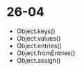 # 26-04

- Object.keys()
- Object.values()
- Object.entries()
- Object.fromEntries()
- Object.assign()